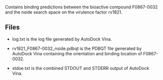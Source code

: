 Contains binding predictions between the bioactive compound F0867-0032 and the nside search space on the virulence factor rv1821.

## Files

- log.txt is the log file generated by AutoDock Vina.

- rv1821_F0867-0032_nside.pdbqt is the PDBQT file generated by AutoDock Vina containing the orientation and binding location of F0867-0032.

- stdoe.txt is the combined STDOUT and STDERR output of AutoDock Vina.

